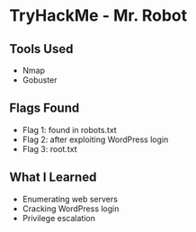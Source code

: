 # TryHackMe - Mr. Robot

## Tools Used
- Nmap
- Gobuster

## Flags Found
- Flag 1: found in robots.txt
- Flag 2: after exploiting WordPress login
- Flag 3: root.txt

## What I Learned
- Enumerating web servers
- Cracking WordPress login
- Privilege escalation